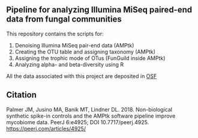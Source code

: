 ## Pipeline for analyzing Illumina MiSeq paired-end data from fungal communities

This repository contains the scripts for:

1) Denoising Illumina MiSeq pair-end data (AMPtk)
2) Creating the OTU table and assigning taxonomy (AMPtk)
3) Assigning the trophic mode of OTus (FunGuild inside AMPtk)
4) Analyzing alpha- and beta-diversity using R

All the data associated with this project are deposited in [OSF](https://osf.io)


## Citation
Palmer JM, Jusino MA, Banik MT, Lindner DL. 2018. Non-biological synthetic spike-in controls
        and the AMPtk software pipeline improve mycobiome data. PeerJ 6:e4925;
        DOI 10.7717/peerj.4925. https://peerj.com/articles/4925/
